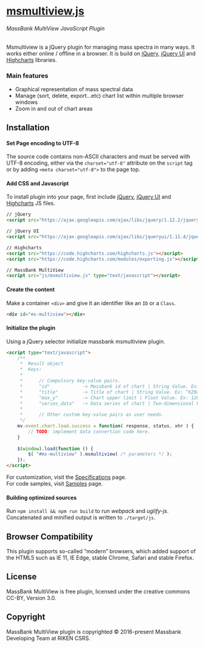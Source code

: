 # [msmultiview.js](https://massbank.nig.ac.jp/help:msmultiview)

###### *MassBank MultiView JavaScript Plugin*

Msmultiview is a jQuery plugin for managing mass spectra in many ways. It works either online / offline in a browser. It is build on [jQuery](https://jquery.com/), [jQuery UI](https://jqueryui.com/) and [Highcharts](http://www.highcharts.com/) libraries.

### Main features

* Graphical representation of mass spectral data
* Manage (sort, delete, export...etc) chart list within multiple browser windows
* Zoom in and out of chart areas

## Installation

#### Set Page encoding to UTF-8

The source code contains non-ASCII characters and must be served with UTF-8 encoding, either via the `charset="utf-8"` attribute on the `script` tag or by adding `<meta charset="utf-8">` to the page top.

#### Add CSS and Javascript

To install plugin into your page, first include [jQuery](https://jquery.com/), [jQuery UI](https://jqueryui.com/) and [Highcharts](http://www.highcharts.com/) JS files.

``` html
// jQuery
<script src="https://ajax.googleapis.com/ajax/libs/jquery/1.12.2/jquery.min.js"></script>

// jQuery UI
<script src="https://ajax.googleapis.com/ajax/libs/jqueryui/1.11.4/jquery-ui.min.js"></script>

// Highcharts
<script src="https://code.highcharts.com/highcharts.js"></script>
<script src="https://code.highcharts.com/modules/exporting.js"></script>

// MassBank MultiView
<script src="js/msmultiview.js" type="text/javascript"></script>
```
#### Create the content

Make a container `<div>` and give it an identifier like an `ID` or a `Class`.

``` html
<div id="ms-multiview"></div>
```

#### Initialize the plugin

Using a jQuery selector initialize massbank msmultiview plugin.

``` html
<script type="text/javascript">
	/**
     *	Result object
     *	Keys:
     *
     *		// Compulsory key-value pairs.
     *		"id" 			-> Massbank id of chart | String Value. Ex: “KZ0a000005”
     *		"title"			-> Title of chart | String Value. Ex: “KZ0a000005”
     *		"max_y"			-> Chart upper limit | Float Value. Ex: 120.43
     *		"series_data"	-> Data series of chart | Two-dimensional Float Array. List of Pair of X and Y axis values. Ex: [[100.2, 10.78], [80.0, 50.0]…]
     *
     *		// Other custom key-value pairs as user needs.
     */
	mv.event.chart.load.success = function( response, status, xhr ) {
    	// TODO: implement data convertion code here.
    }
    
	$(window).load(function () {
		$( "#ms-multiview" ).msmultiview( /* parameters */ );
	});
</script>
```

For customization, visit the [Specifications](SPEC.md) page.<br/>
For code samples, visit [Samples](SAMPLE.md) page.

#### Building optimized sources

Run `npm install && npm run build` to run *webpack* and *uglify-js*. Concatenated and minified output is written to `./target/js`.

Browser Compatibility
-------

This plugin supports so-called “modern” browsers, which added support of the HTML5 such as IE 11, IE Edge, stable Chrome, Safari and stable Firefox.

License
-------

MassBank MultiView is free plugin, licensed under the creative commons CC-BY, Version 3.0.

Copyright
-------

MassBank MultiView plugin is copyrighted © 2016-present Massbank Developing Team at RIKEN CSRS.
